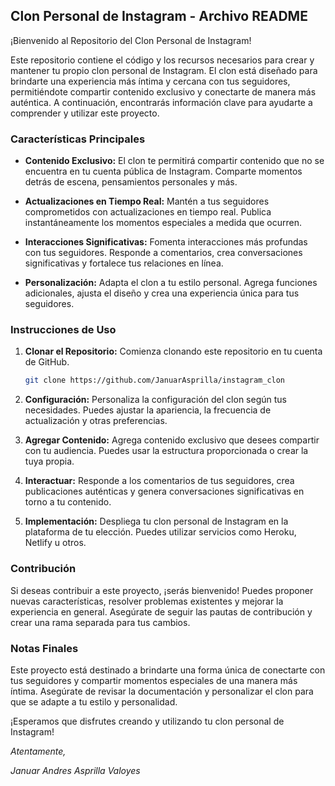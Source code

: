 ## Clon Personal de Instagram - Archivo README

¡Bienvenido al Repositorio del Clon Personal de Instagram!

Este repositorio contiene el código y los recursos necesarios para crear y mantener tu propio clon personal de Instagram. El clon está diseñado para brindarte una experiencia más íntima y cercana con tus seguidores, permitiéndote compartir contenido exclusivo y conectarte de manera más auténtica. A continuación, encontrarás información clave para ayudarte a comprender y utilizar este proyecto.

### Características Principales

- **Contenido Exclusivo:** El clon te permitirá compartir contenido que no se encuentra en tu cuenta pública de Instagram. Comparte momentos detrás de escena, pensamientos personales y más.

- **Actualizaciones en Tiempo Real:** Mantén a tus seguidores comprometidos con actualizaciones en tiempo real. Publica instantáneamente los momentos especiales a medida que ocurren.

- **Interacciones Significativas:** Fomenta interacciones más profundas con tus seguidores. Responde a comentarios, crea conversaciones significativas y fortalece tus relaciones en línea.

- **Personalización:** Adapta el clon a tu estilo personal. Agrega funciones adicionales, ajusta el diseño y crea una experiencia única para tus seguidores.

### Instrucciones de Uso

1. **Clonar el Repositorio:** Comienza clonando este repositorio en tu cuenta de GitHub.

   ```bash
   git clone https://github.com/JanuarAsprilla/instagram_clon
   ```

2. **Configuración:** Personaliza la configuración del clon según tus necesidades. Puedes ajustar la apariencia, la frecuencia de actualización y otras preferencias.

3. **Agregar Contenido:** Agrega contenido exclusivo que desees compartir con tu audiencia. Puedes usar la estructura proporcionada o crear la tuya propia.

4. **Interactuar:** Responde a los comentarios de tus seguidores, crea publicaciones auténticas y genera conversaciones significativas en torno a tu contenido.

5. **Implementación:** Despliega tu clon personal de Instagram en la plataforma de tu elección. Puedes utilizar servicios como Heroku, Netlify u otros.

### Contribución

Si deseas contribuir a este proyecto, ¡serás bienvenido! Puedes proponer nuevas características, resolver problemas existentes y mejorar la experiencia en general. Asegúrate de seguir las pautas de contribución y crear una rama separada para tus cambios.

### Notas Finales

Este proyecto está destinado a brindarte una forma única de conectarte con tus seguidores y compartir momentos especiales de una manera más íntima. Asegúrate de revisar la documentación y personalizar el clon para que se adapte a tu estilo y personalidad.

¡Esperamos que disfrutes creando y utilizando tu clon personal de Instagram!

_Atentamente,_

_Januar Andres Asprilla Valoyes_
